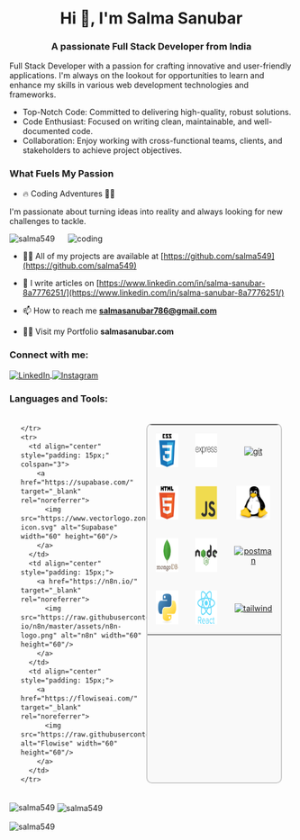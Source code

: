 <h1 align="center">Hi 👋, I'm Salma Sanubar</h1>

<h3 align="center">A passionate Full Stack Developer from India</h3>
<p>Full Stack Developer with a passion for crafting innovative and user-friendly applications. I'm always on the lookout for opportunities to learn and enhance my skills in various web development technologies and frameworks.</p>
<ul>
<li>Top-Notch Code: Committed to delivering high-quality, robust solutions.</li>
<li>Code Enthusiast: Focused on writing clean, maintainable, and well-documented code.</li>
<li>Collaboration: Enjoy working with cross-functional teams, clients, and stakeholders to achieve project objectives.</li>
</ul>
<h3>What Fuels My Passion</h3>
<ul>
<li>🔥 Coding Adventures 👨‍💻</li>
<!-- <li>✏️ Creative Designing</li>
<li>📈 Product Innovation</li> -->
</ul>
<p>I'm passionate about turning ideas into reality and always looking for new challenges to tackle.</p>
<img align="right" alt="coding" width="400" src="https://i.pinimg.com/564x/f9/14/5d/f9145d53a99982d004eb26361e80c9c9.jpg">

<p align="left"> <img src="https://komarev.com/ghpvc/?username=salma549&label=Profile%20views&color=0e75b6&style=flat" alt="salma549" /> </p>

- 👨‍💻 All of my projects are available at [https://github.com/salma549](https://github.com/salma549)

- 📝 I  write articles on [https://www.linkedin.com/in/salma-sanubar-8a7776251/](https://www.linkedin.com/in/salma-sanubar-8a7776251/)

- 📫 How to reach me **salmasanubar786@gmail.com**

- 👨‍💻 Visit my Portfolio **salmasanubar.com**

<h3 align="left">Connect with me:</h3>
<p align="left">
  <a href="https://www.linkedin.com/in/salma-sanubar-8a7776251/" target="_blank">
    <img align="center" src="https://raw.githubusercontent.com/rahuldkjain/github-profile-readme-generator/master/src/images/icons/Social/linked-in-alt.svg" alt="LinkedIn" height="30" width="40" />
  </a>
  <a href="https://www.instagram.com/salma_dailydeveloper?igsh=mxn6zzliazlpa2l2nq==" target="_blank">
    <img align="center" src="https://raw.githubusercontent.com/rahuldkjain/github-profile-readme-generator/master/src/images/icons/Social/instagram.svg" alt="Instagram" height="30" width="40" />
  </a>
</p>


<h3 align="left">Languages and Tools:</h3>
<div style="display: flex; justify-content: center; margin: 20px;">
  <table style="width: 1000px; border-collapse: collapse; background: #f9f9f9; border: 2px solid #ccc; border-radius: 10px;">
    <tr>
      <td align="center" style="padding: 15px;">
        <a href="https://www.w3schools.com/css/" target="_blank" rel="noreferrer">
          <img src="https://raw.githubusercontent.com/devicons/devicon/master/icons/css3/css3-original-wordmark.svg" alt="css3" width="60" height="60"/>
        </a>
      </td>
      <td align="center" style="padding: 15px;">
        <a href="https://expressjs.com" target="_blank" rel="noreferrer">
          <img src="https://raw.githubusercontent.com/devicons/devicon/master/icons/express/express-original-wordmark.svg" alt="express" width="60" height="60"/>
        </a>
      </td>
      <td align="center" style="padding: 15px;">
        <a href="https://git-scm.com/" target="_blank" rel="noreferrer">
          <img src="https://www.vectorlogo.zone/logos/git-scm/git-scm-icon.svg" alt="git" width="60" height="60"/>
        </a>
      </td>
    </tr>
    <tr>
      <td align="center" style="padding: 15px;">
        <a href="https://www.w3.org/html/" target="_blank" rel="noreferrer">
          <img src="https://raw.githubusercontent.com/devicons/devicon/master/icons/html5/html5-original-wordmark.svg" alt="html5" width="60" height="60"/>
        </a>
      </td>
      <td align="center" style="padding: 15px;">
        <a href="https://developer.mozilla.org/en-US/docs/Web/JavaScript" target="_blank" rel="noreferrer">
          <img src="https://raw.githubusercontent.com/devicons/devicon/master/icons/javascript/javascript-original.svg" alt="javascript" width="60" height="60"/>
        </a>
      </td>
      <td align="center" style="padding: 15px;">
        <a href="https://www.linux.org/" target="_blank" rel="noreferrer">
          <img src="https://raw.githubusercontent.com/devicons/devicon/master/icons/linux/linux-original.svg" alt="linux" width="60" height="60"/>
        </a>
      </td>
    </tr>
    <tr>
      <td align="center" style="padding: 15px;">
        <a href="https://www.mongodb.com/" target="_blank" rel="noreferrer">
          <img src="https://raw.githubusercontent.com/devicons/devicon/master/icons/mongodb/mongodb-original-wordmark.svg" alt="mongodb" width="60" height="60"/>
        </a>
      </td>
      <td align="center" style="padding: 15px;">
        <a href="https://nodejs.org" target="_blank" rel="noreferrer">
          <img src="https://raw.githubusercontent.com/devicons/devicon/master/icons/nodejs/nodejs-original-wordmark.svg" alt="nodejs" width="60" height="60"/>
        </a>
      </td>
      <td align="center" style="padding: 15px;">
        <a href="https://postman.com" target="_blank" rel="noreferrer">
          <img src="https://www.vectorlogo.zone/logos/getpostman/getpostman-icon.svg" alt="postman" width="60" height="60"/>
        </a>
      </td>
    </tr>
    <tr>
      <td align="center" style="padding: 15px;">
        <a href="https://www.python.org" target="_blank" rel="noreferrer">
          <img src="https://raw.githubusercontent.com/devicons/devicon/master/icons/python/python-original.svg" alt="python" width="60" height="60"/>
        </a>
      </td>
      <td align="center" style="padding: 15px;">
        <a href="https://reactjs.org/" target="_blank" rel="noreferrer">
          <img src="https://raw.githubusercontent.com/devicons/devicon/master/icons/react/react-original-wordmark.svg" alt="react" width="60" height="60"/>
        </a>
      </td>
        <td align="center" style="padding: 15px;">
        <a href="https://tailwindcss.com/" target="_blank" rel="noreferrer">
          <img src="https://www.vectorlogo.zone/logos/tailwindcss/tailwindcss-icon.svg" alt="tailwind" width="60" height="60"/>
        </a>
      </td>
     
    </tr>
    <tr>
      <td align="center" style="padding: 15px;" colspan="3">
        <a href="https://supabase.com/" target="_blank" rel="noreferrer">
          <img src="https://www.vectorlogo.zone/logos/supabase/supabase-icon.svg" alt="Supabase" width="60" height="60"/>
        </a>
      </td>
      <td align="center" style="padding: 15px;">
        <a href="https://n8n.io/" target="_blank" rel="noreferrer">
          <img src="https://raw.githubusercontent.com/n8n-io/n8n/master/assets/n8n-logo.png" alt="n8n" width="60" height="60"/>
        </a>
      </td>
      <td align="center" style="padding: 15px;">
        <a href="https://flowiseai.com/" target="_blank" rel="noreferrer">
          <img src="https://raw.githubusercontent.com/FlowiseAI/Flowise/main/images/flowise.png" alt="Flowise" width="60" height="60"/>
        </a>
      </td>
    </tr>
  
  </table>
</div>


<p><img align="left" src="https://github-readme-stats.vercel.app/api/top-langs?username=salma549&show_icons=true&locale=en&layout=compact" alt="salma549" /></p>

<p>&nbsp;<img align="center" src="https://github-readme-stats.vercel.app/api?username=salma549&show_icons=true&locale=en" alt="salma549" /></p>

<p><img align="center" src="https://github-readme-streak-stats.herokuapp.com/?user=salma549&" alt="salma549" /></p>
